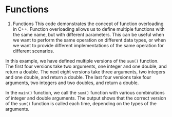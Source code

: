 # Functions

1) Functions
   This code demonstrates the concept of function overloading in C++. 
Function overloading allows us to define multiple functions with the same name, but with different parameters. 
This can be useful when we want to perform the same operation on different data types, or when we want to provide different implementations of the same operation for different scenarios.

In this example, we have defined multiple versions of the `sum()` function. 
The first four versions take two arguments, one integer and one double, and return a double. 
The next eight versions take three arguments, two integers and one double, and return a double. 
The last four versions take four arguments, two integers and two doubles, and return a double.

In the `main()` function, we call the `sum()` function with various combinations of integer and double arguments. 
The output shows that the correct version of the `sum()` function is called each time, depending on the types of the arguments.

